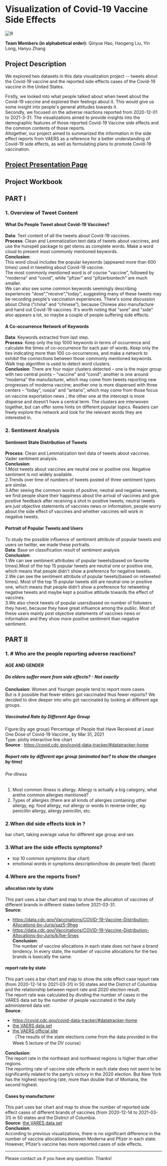 # Visualization of Covid-19 Vaccine Side Effects

![R](https://img.shields.io/badge/r-%23276DC3.svg?style=for-the-badge&logo=r&logoColor=white)

**Team Members (in alphabetical order):**
Qinyue Hao, Haogeng Liu, Yin Long, Hanyu Zhang


## Project Description
We explored two datasets in this data visualization project -- tweets about the Covid-19 vaccine and the reported side effects cases of the Covid-19 vaccine in the United States. 

Firstly, we looked into what people talked about when tweet about the Covid-19 vaccine and explored their feelings about it. This would give us some insight into people's general attitudes towards it.           
Secondly, we focused on the adverse reactions reported from 2020-12-01 to 2021-3-31. The visualizations aimed to provide insights into the demographic features of those reported Covid-19 Vaccine side effects and the common contents of those reports.          
Altogether, our project aimed to summarized the information in the side effect reports from VAERS as a reference for a better understanding of Covid-19 side effects, as well as formulating plans to promote Covid-19 vaccination.

## [Project Presentation Page](https://rpubs.com/hanyuzhang/757446)

## Project Workbook

## PART Ⅰ

### 1. Overview of Tweet Content

#### What Do People Tweet about Covid-19 Vaccines?     
**Data**: Text content of all the tweets about Covid-19 vaccines.            
**Process**: Clean and Lemmatization text data of tweets about vaccines, and use the hunspell package to get stems as complete words. Make a word cloud to present most commonly mentioned keywords.        
**Conclusion**:         
This word cloud includes the popular keywords (appeared more than 600 times) used in tweeting about Covid-19 vaccine.                 
The most commonly mentioned word is of course "vaccine", followed by "moderna" and "covid", while "pfizer" and "pfizerbiontech" are much smaller.               
We can also see some common keywords seemingly describing experiences "dose","receive","today", suggesting many of these tweets may be recording people's vaccination experiences. There's some discussion about China (“china” and “chinese”), because Chinese also manufacture and hand out Covid-19 vaccines. It's worth noting that "sore" and "side" also appears a lot, so maybe a couple of people suffering side effects.       

#### A Co-occurrence Network of Keywords          
**Data**: Keywords extracted from last step.          
**Process**: Keep only the top 1000 keywords in terms of occurrence and calculate the times of co-occurrence for each pair of words. Keep only the ties indicating more than 100 co-occurrences, and make a network to exhibit the connections between those commonly mentioned keywords. Walk trap algorithm is used to detect word clusters.           
**Conclusion**: There are four major clusters detected – one is the major group with two central points – “vaccine” and “covid”; another is one around “moderna” the manufacturer, which may come from tweets reporting new progresses of moderna vaccine; another one is more dispersed with three centers – “today”, russia” and “antario”, which may come from those focus on vaccine exportation news；the other one at the intercept is more disperse and doesn’t have a central term. The clusters are interwoven together, but can offer some hints on different popular topics. Readers can freely explore the network and look for the relevant words they are interested in.            


### 2. Sentiment Analysis           
#### Sentiment State Distribution of Tweets         
**Process**: Clean and Lemmatization text data of tweets about vaccines. Vader sentiment analysis.        
**Conclusion**:       
1.Most tweets about vaccines are neutral one or positive one. Negative sentiment is not widely available.               
2.Trends over time of numbers of tweets posted of three sentiment types are similar.              
3.After seeing the common words of positive, neutral and negative tweets, we find people share their happiness about the arrival of vaccines and give positive feedback after receiving a shot in positive tweets; neutral tweets are just objective statements of vaccines news or information; people worry about the side effect of vaccines and whether vaccines will work in negative tweets.         

#### Portrait of Popular Tweets and Users          
To study the possible influence of sentiment attribute of popular tweets and users on twitter, we made these portraits.        
**Data**: Base on classification result of sentiment analysis         
**Conclusion**:        
1.We can see sentiment attributes of popular tweets(based on favorite times).Most of the top 15 popular tweets are neutral one or positive one, which means that people didn't show a preference for negative tweets.              
2.We can see the sentiment attribute of popular tweets(based on retweeted times). Most of the top 15 popular tweets still are neutral one or positive one, which means that people didn't show a preference for retweeting negative tweets and maybe kept a positive attitude towards the effect of vaccines.          
3.We also check tweets of popular users(based on number of followers they have), because they have great influence among the public. Most of these users mainly post objective statements of vaccines news or information and they show more positive sentiment than negative sentiment.                


## PART Ⅱ
### 1. # Who are the people reporting adverse reactions?        

#### AGE AND GENDER        
##### Do elders suffer more from side effects? - Not exactly              
**Conclusion**: Women and Younger people tend to report more cases.                              
But is it possible that fewer elders got vaccinated thus fewer reports? We decided to dive deeper into who got vaccinated by looking at different age groups.          

##### Vaccinated Rate by Different Age Group                    
Figure:(by age group) Percentage of People that Have Received at Least One Dose of Covid-19 Vaccine , by Mar 31, 2021               
Type: plotly interactive line chart            
**Source** : https://covid.cdc.gov/covid-data-tracker/#datatracker-home                

##### Report rate by different age group (animated bar? to show the changes by time)
###### Pre-illness         
1) Most common illness is allergy. Allergy is actually a big category, what arethe common allergies mentioned?           
2) Types of allergies (there are all kinds of allergies containing other allergy, eg: food allergy, nut allergy or words in reverse order, eg: penicillin allergy, allergy penicillin, etc.         

### 2.When did side effects kick in ?        
bar chart, taking average value for different age group and sex         

### 3.What are the side effects symptoms?        
- top 10 common symptoms (bar chart)         
- emotional words in symptoms description(how do people feel) (facet)         

### 4.Where are the reports from?          

#### allocation rate by state          
This part uses a bar chart and map to show the allocation of vaccines of different brands in different states before 2021-03-31.           
**Source**:         
- https://data.cdc.gov/Vaccinations/COVID-19-Vaccine-Distribution-Allocations-by-Juris/saz5-9hgg            
- https://data.cdc.gov/Vaccinations/COVID-19-Vaccine-Distribution-Allocations-by-Juris/b7pe-5nws                    
**Conclusion**:            
The number of vaccine allocations in each state does not have a brand tendency. In every state, the number of vaccine allocations for the two brands is basically the same.          

#### report rate by state          
This part uses a bar chart and map to show the side effect case report rate (from 2020-12-14 to 2021-03-31) in 50 states and the District of Columbia and the relationship between report rate and 2020 election result.           
The report rate was calculated by dividing the number of cases in the VARES data set by the number of people vaccinated in the daily administered data set.        
**Source**:          
- https://covid.cdc.gov/covid-data-tracker/#datatracker-home        
- [the VAERS data set](https://www.kaggle.com/ayushggarg/covid19-vaccine-adverse-reactions)       
- [the VAERS official site](https://vaers.hhs.gov/data.html)           
（The results of the state elections come from the data provided in the Week 5 lecture of the DV course）               

**Conclusion**:          
The report rate in the northeast and northwest regions is higher than other regions.        
The reporting rate of vaccine side effects in each state does not seem to be significantly related to the party’s victory in the 2020 election. But New York has the highest reporting rate, more than double that of Montana, the second highest.           

#### Cases by manufacturer           
This part uses bar chart and map to show the number of reported side effect cases of different brands of vaccines (from 2020-12-14 to 2021-03-31) in 50 states and the District of Columbia.              
**Source**: [the VARES data set](https://www.kaggle.com/ayushggarg/covid19-vaccine-adverse-reactions)               
**Conclusion**:          
According to previous visualizations, there is no significant difference in the number of vaccine allocations between Moderna and Pfizer in each state. However, Pfizer’s vaccine has more reported cases of side effects.              

---
Please contact us if you have any question. Thanks!           
